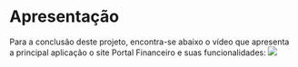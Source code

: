 # Apresentação

Para a conclusão deste projeto, encontra-se abaixo o vídeo que apresenta a principal aplicação o site Portal Financeiro e suas funcionalidades:
 <img src="img/Portal Financeiro.mp4">

